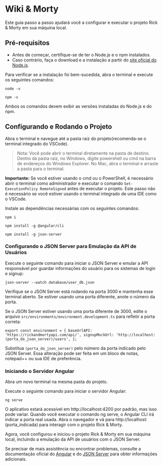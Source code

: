 # Wiki & Morty

Este guia passo a passo ajudará você a configurar e executar o projeto Rick & Morty em sua máquina local.

## Pré-requisitos

- Antes de começar, certifique-se de ter o Node.js e o npm instalados.
- Caso contrário, faça o download e a instalação a partir do [site oficial do Node.js](https://nodejs.org/en/download).

Para verificar se a instalação foi bem-sucedida, abra o terminal e execute os seguintes comandos:

`node -v`

`npm -v`

Ambos os comandos devem exibir as versões instaladas do Node.js e do npm.

## Configurando e Rodando o Projeto

Abra o terminal e navegue até a pasta raiz do projeto(recomenda-se o terminal integrado do VSCode).

> Nota: Você pode abrir o terminal diretamente na pasta de destino. Dentro da pasta raiz, no Windows, digite powershell ou cmd na barra de endereços do  Windows Explorer. No Mac, abra o terminal e arraste a pasta para o terminal.

**Importante:** Se você estiver usando o cmd ou o PowerShell, é necessário abrir o terminal como administrador e executar o comando `Set-ExecutionPolicy RemoteSigned` antes de executar o projeto. Este passo não é necessário se você estiver usando o terminal integrado de uma IDE como o VSCode.

Instale as dependências necessárias com os seguintes comandos:

`npm i`

`npm install -g @angular/cli`

`npm install -g json-server`

### Configurando o JSON Server para Emulação da API de Usuários

Execute o seguinte comando para iniciar o JSON Server e emular a API responsável por guardar informações do usuário para os sistemas de login e signup:

`json-server --watch database/user_db.json`

Verifique se o JSON Server está rodando na porta 3000 e mantenha esse terminal aberto. Se estiver usando uma porta diferente, anote o número da porta.

Se o JSON Server estiver usando uma porta diferente de 3000, edite o arquivo `src/environments/environment.development.ts` para refletir a porta correta:

 `export const environment = {
 baseUrlAPI: 'https://rickandmortyapi.com/api/',
 signupMockUrl: 'http://localhost:(porta_do_json_server)/users',
};`

Substitua `(porta_do_json_server)` pelo número da porta indicado pelo JSON Server.
Essa alteração pode ser feita em um bloco de notas, notepad++ ou sua IDE de preferência.

### Iniciando o Servidor Angular

Abra um novo terminal na mesma pasta do projeto.

Execute o seguinte comando para iniciar o servidor Angular:

`ng serve`

O aplicativo estará acessível em http://localhost:4200 por padrão, mas isso pode variar. Quando você executar o comando ng serve, o Angular CLI irá indicar a porta real usada. Abra o navegador e vá para http://localhost:(porta_indicada) para interagir com o projeto Rick & Morty.

Agora, você configurou e iniciou o projeto Rick & Morty em sua máquina local, incluindo a emulação da API de usuários com o JSON Server.

Se precisar de mais assistência ou encontrar problemas, consulte a documentação oficial do [Angular](https://angular.io/docs) e do [JSON Server](https://www.npmjs.com/package/json-server) para obter informações adicionais.
